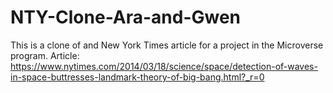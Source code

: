 # NTY-Clone-Ara-and-Gwen
This is a clone of and New York Times article for a project in the Microverse program. Article: https://www.nytimes.com/2014/03/18/science/space/detection-of-waves-in-space-buttresses-landmark-theory-of-big-bang.html?_r=0
